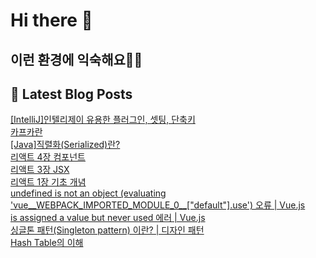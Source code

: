 # Hi there 👋

## 이런 환경에 익숙해요✍🏼

## 📕 Latest Blog Posts

<a href=https://codinghan.tistory.com/34>[IntelliJ]인텔리제이 유용한 플러그인, 셋팅, 단축키</a></br><a href=https://codinghan.tistory.com/33>카프카란</a></br><a href=https://codinghan.tistory.com/31>[Java]직렬화(Serialized)란?</a></br><a href=https://codinghan.tistory.com/30>리액트 4장 컴포넌트</a></br><a href=https://codinghan.tistory.com/29>리액트 3장 JSX</a></br><a href=https://codinghan.tistory.com/27>리액트 1장 기초 개념</a></br><a href=https://codinghan.tistory.com/14>undefined is not an object (evaluating 'vue__WEBPACK_IMPORTED_MODULE_0__["default"].use') 오류 | Vue.js</a></br><a href=https://codinghan.tistory.com/13>is assigned a value but never used 에러 | Vue.js</a></br><a href=https://codinghan.tistory.com/11>싱글톤 패턴(Singleton pattern) 이란? | 디자인 패턴</a></br><a href=https://codinghan.tistory.com/9>Hash Table의 이해</a></br>